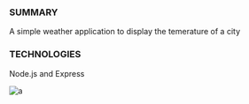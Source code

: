 ### SUMMARY
A simple weather application to display the temerature of a city

### TECHNOLOGIES
Node.js and Express

![a](https://user-images.githubusercontent.com/31618335/33029760-bc3e4684-ce19-11e7-8258-5ad23c589bc8.gif)
